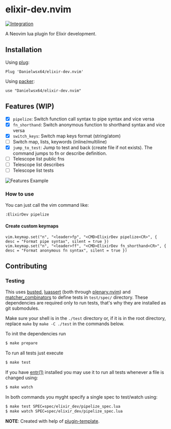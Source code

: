 # elixir-dev.nvim

[![Integration][integration-badge]][integration-runs]

A Neovim lua plugin for Elixir development.


## Installation

Using [plug](https://github.com/junegunn/vim-plug):

```vim
Plug 'Danielwsx64/elixir-dev.nvim'
```

Using [packer](https://github.com/wbthomason/packer.nvim):

```
use "Danielwsx64/elixir-dev.nvim"
```

## Features (WIP)

- [x] `pipelize`: Switch function call syntax to pipe syntax and vice versa
- [x] `fn_shorthand`: Switch anonymous function to shorthand syntax and vice versa
- [x] `switch_keys`: Switch map keys format (string/atom)
- [ ] Switch map, lists, keywords (inline/multiline)
- [x] `jump_to_test`: Jump to test and back (create file if not exists). The command jumps to fn or describe definition.
- [ ] Telescope list public fns
- [ ] Telescope list describes
- [ ] Telescope list tests

![Features Example](https://github.com/Danielwsx64/elixir-dev.nvim/assets/17304947/e94b25e3-20da-4704-902f-8d0db27a9951)

### How to use
You can just call the vim command like:

```
:ElixirDev pipelize
```

#### Create custom keymaps

```vimscript
vim.keymap.set("n", "<leader>fp", "<CMD>ElixirDev pipelize<CR>", { desc = "Format pipe syntax", silent = true })
vim.keymap.set("n", "<leader>ff", "<CMD>ElixirDev fn_shorthand<CR>", { desc = "Format anonymous fn syntax", silent = true })
```

## Contributing

### Testing

This uses [busted][busted], [luassert][luassert] (both through
[plenary.nvim][plenary]) and [matcher_combinators][matcher_combinators] to
define tests in `test/spec/` directory. These dependencies are required only to
run tests, that's why they are installed as git submodules.

Make sure your shell is in the `./test` directory or, if it is in the root directory,
replace `make` by `make -C ./test` in the commands below.

To init the dependencies run

```bash
$ make prepare
```

To run all tests just execute

```bash
$ make test
```

If you have [entr(1)][entr] installed you may use it to run all tests whenever a
file is changed using:

```bash
$ make watch
```

In both commands you myght specify a single spec to test/watch using:

```bash
$ make test SPEC=spec/elixir_dev/pipelize_spec.lua
$ make watch SPEC=spec/elixir_dev/pipelize_spec.lua
```

**NOTE**: Created with help of [plugin-template][plugin-template].

[entr]: https://eradman.com/entrproject/
[busted]: https://olivinelabs.com/busted/
[luassert]: https://github.com/Olivine-Labs/luassert
[plenary]: https://github.com/nvim-lua/plenary.nvim
[matcher_combinators]: https://github.com/m00qek/matcher_combinators.lua
[plugin-template]: https://github.com/m00qek/plugin-template.nvim
[integration-badge]: https://github.com/Danielwsx64/elixir-dev.nvim/actions/workflows/integration.yml/badge.svg
[integration-runs]: https://github.com/Danielwsx64/elixir-dev.nvim/actions/workflows/integration.yml
